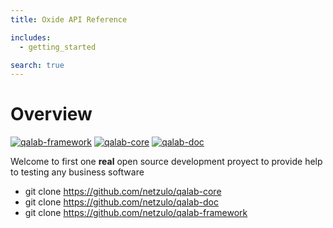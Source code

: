 ```yaml
---
title: Oxide API Reference

includes:
  - getting_started

search: true
---
```

# Overview

>
[![qalab-framework](qalab-framework/favicon-96x96.png)](/qalab-framework/)
[![qalab-core](qalab-core/favicon-96x96.png)](/qalab-core/)
[![qalab-doc](qalab-doc/favicon-96x96.png)](/qalab-doc/)


Welcome to first one **real** open source development proyect to provide help to testing any business software

+ git clone https://github.com/netzulo/qalab-core
+ git clone https://github.com/netzulo/qalab-doc
+ git clone https://github.com/netzulo/qalab-framework

